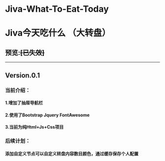 # Jiva-What-To-Eat-Today
# Jiva今天吃什么 （大转盘） 

## 预览:~~[已失效]~~
----------------------------------------
## Version.0.1
### 当前介绍：
#### 1.增加了抽屉导航栏
#### 2.使用了Bootstrap Jquery FontAwesome 
#### 3.当前为纯Html+Js+Css项目
### 后续计划：
#### 添加自定义节点可以自定义转盘内容数目颜色，通过缓存保存个人配置
